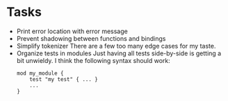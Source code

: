 # Tasks

- Print error location with error message
- Prevent shadowing between functions and bindings
- Simplify tokenizer
  There are a few too many edge cases for my taste.
- Organize tests in modules
  Just having all tests side-by-side is getting a bit unwieldy. I think the following syntax should work:
  ```
  mod my_module {
      test "my test" { ... }
      ...
  }
  ```
